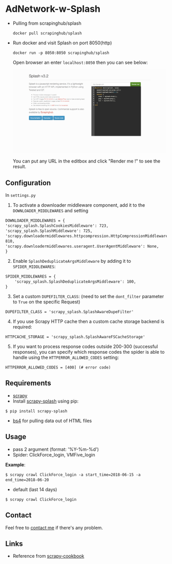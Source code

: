 # AdNetwork-w-Splash

- Pulling from scrapinghub/splash
  
  ```
  docker pull scrapinghub/splash
  ```

- Run docker and visit Splash on port 8050(http)
  
  ```
  docker run -p 8050:8050 scrapinghub/splash
  ```
  Open browser an enter ```localhost:8050``` then you can see below:

  ![](https://github.com/MayYar/AdNetwork-w-Splash/blob/master/pic.png?raw=true)
  
  You can put any URL in the editbox and click "Render me !" to see the result.
  
## Configuration

In  ```settings.py ```

  1. To activate a downloader middleware component, add it to the ```DOWNLOADER_MIDDLEWARES``` and setting

  ```
  DOWNLOADER_MIDDLEWARES = {
  'scrapy_splash.SplashCookiesMiddleware': 723,
  'scrapy_splash.SplashMiddleware': 725,
  'scrapy.downloadermiddlewares.httpcompression.HttpCompressionMiddleware': 810,
  'scrapy.downloadermiddlewares.useragent.UserAgentMiddleware': None,
  }
  ```
  2. Enable ```SplashDeduplicateArgsMiddleware``` by adding it to ```SPIDER_MIDDLEWARES```:
  ```
  SPIDER_MIDDLEWARES = {
      'scrapy_splash.SplashDeduplicateArgsMiddleware': 100,
  }
  ```
  3. Set a custom ```DUPEFILTER_CLASS```:
  (need to set the ```dont_filter``` parameter to ```True``` on the specific Request)
  ```
  DUPEFILTER_CLASS = 'scrapy_splash.SplashAwareDupeFilter'
  ```
  4. If you use Scrapy HTTP cache then a custom cache storage backend is required:
  ```
  HTTPCACHE_STORAGE = 'scrapy_splash.SplashAwareFSCacheStorage'
  ```
  5. If you want to process response codes outside 200-300 (successful responses), you can specify which response codes the spider is able to handle using the ```HTTPERROR_ALLOWED_CODES``` setting:
  ```
  HTTPERROR_ALLOWED_CODES = [400] (# error code)
  ```

## Requirements
- [scrapy](https://scrapy.org)
- Install [scrapy-splash](https://github.com/scrapy-plugins/scrapy-splash) using pip:
```
$ pip install scrapy-splash
```
- [bs4](https://www.crummy.com/software/BeautifulSoup/bs4/doc/) for pulling data out of HTML files

## Usage
- pass 2 argument (format: '%Y-%m-%d')
- Spider: ClickForce_login, VMFive_login

**Example**:
```
$ scrapy crawl ClickForce_login -a start_time=2018-06-15 -a end_time=2018-06-20
```
- default (last 14 days)
```
$ scrapy crawl ClickForce_login
```
## Contact
Feel free to [contact me](jyunyan.lu@gmail.com) if there's any problem.

## Links


- Reference from [scrapy-cookbook](http://scrapy-cookbook.readthedocs.io/zh_CN/latest/scrapy-12.html)


